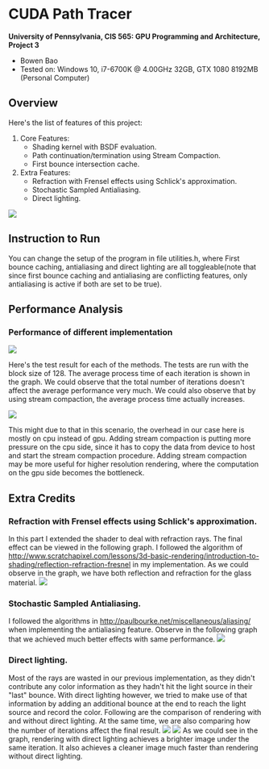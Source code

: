 CUDA Path Tracer
================

**University of Pennsylvania, CIS 565: GPU Programming and Architecture, Project 3**

* Bowen Bao
* Tested on: Windows 10, i7-6700K @ 4.00GHz 32GB, GTX 1080 8192MB (Personal Computer)

## Overview

Here's the list of features of this project:

1. Core Features:
	* Shading kernel with BSDF evaluation.
	* Path continuation/termination using Stream Compaction.
	* First bounce intersection cache.
2. Extra Features:
	* Refraction with Frensel effects using Schlick's approximation.
	* Stochastic Sampled Antialiasing.
	* Direct lighting.

![](/img/cornell_final.png)

## Instruction to Run

You can change the setup of the program in file utilities.h, where First bounce caching, antialiasing and direct lighting are all toggleable(note that since first bounce caching and antialiasing are conflicting features, only antialiasing is active if both are set to be true). 

## Performance Analysis
### Performance of different implementation

![](/img/process_time.png)

Here's the test result for each of the methods. The tests are run with the block size of 128. The average process time of each iteration is shown in the graph. We could observe that the total number of iterations doesn't affect the average performance very much. We could also observe that by using stream compaction, the average process time actually increases. 

![](/img/overhead.png)

This might due to that in this scenario, the overhead in our case here is mostly on cpu instead of gpu. Adding stream compaction is putting more pressure on the cpu side, since it has to copy the data from device to host and start the stream compaction procedure. Adding stream compaction may be more useful for higher resolution rendering, where the computation on the gpu side becomes the bottleneck.

## Extra Credits
### Refraction with Frensel effects using Schlick's approximation.
In this part I extended the shader to deal with refraction rays. The final effect can be viewed in the following graph. I followed the algorithm of http://www.scratchapixel.com/lessons/3d-basic-rendering/introduction-to-shading/reflection-refraction-fresnel in my implementation. As we could observe in the graph, we have both reflection and refraction for the glass material.
![](/img/cornell_glass.png)

### Stochastic Sampled Antialiasing.
I followed the algorithms in http://paulbourke.net/miscellaneous/aliasing/ when implementing the antialiasing feature. Observe in the following graph that we achieved much better effects with same performance.
![](/img/antialiasing.png)

### Direct lighting.
Most of the rays are wasted in our previous implementation, as they didn't contribute any color information as they hadn't hit the light source in their "last" bounce. With direct lighting however, we tried to make use of that information by adding an additional bounce at the end to reach the light source and record the color. Following are the comparison of rendering with and without direct lighting. At the same time, we are also comparing how the number of iterations affect the final result. 
![](/img/cornell_dl_5000_1000.png)
![](/img/cornell_5000_1000.png)
As we could see in the graph, rendering with direct lighting achieves a brighter image under the same iteration. It also achieves a cleaner image much faster than rendering without direct lighting. 
